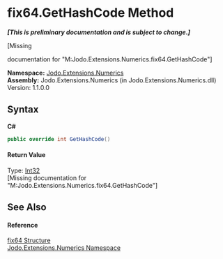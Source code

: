 # fix64.GetHashCode Method 
 _**\[This is preliminary documentation and is subject to change.\]**_

\[Missing <summary> documentation for "M:Jodo.Extensions.Numerics.fix64.GetHashCode"\]

**Namespace:**&nbsp;<a href="N_Jodo_Extensions_Numerics">Jodo.Extensions.Numerics</a><br />**Assembly:**&nbsp;Jodo.Extensions.Numerics (in Jodo.Extensions.Numerics.dll) Version: 1.1.0.0

## Syntax

**C#**<br />
``` C#
public override int GetHashCode()
```


#### Return Value
Type: <a href="https://docs.microsoft.com/dotnet/api/system.int32" target="_blank" rel="noopener noreferrer">Int32</a><br />\[Missing <returns> documentation for "M:Jodo.Extensions.Numerics.fix64.GetHashCode"\]

## See Also


#### Reference
<a href="T_Jodo_Extensions_Numerics_fix64">fix64 Structure</a><br /><a href="N_Jodo_Extensions_Numerics">Jodo.Extensions.Numerics Namespace</a><br />